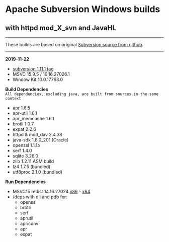 # Apache Subversion Windows builds #
## with httpd mod_X_svn and JavaHL ##

----
These builds are based on original [Subversion source from github](https://github.com/apache/subversion).

----
**2019-11-22**

- [subversion 1.11.1 tag](https://github.com/apache/subversion/tree/1.11.1)
- MSVC 15.9.5 / 19.16.27026.1
- Window Kit 10.0.17763.0

**Build Dependencies**  
 ``All dependencies, excluding java, are built from sources in the same context``

 - apr 1.6.5
 - apr-util 1.6.1
 - apr_memcache 1.6.1
 - brotli 1.0.7
 - expat 2.2.6
 - httpd & mod_dav 2.4.38
 - java-sdk 1.8.0_201 (Oracle)
 - openssl 1.1.1a
 - serf 1.4.0
 - sqlite 3.26.0
 - zlib 1.2.11 ASM build
 - lz4 1.7.5 (bundled)
 - utf8proc 2.1.0 (bundled)

**Run Dependencies**

- MSVC15 redist 14.16.27024 [x86](https://aka.ms/vs/15/release/VC_redist.x86.exe) - [x64](https://aka.ms/vs/15/release/VC_redist.x64.exe)
- /deps with dll and pdb for:
  - openssl
  - brotli
  - serf
  - aprutil
  - apriconv
  - apr
  - expat